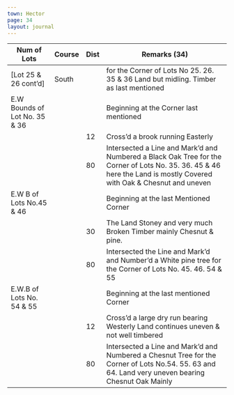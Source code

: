 ```yaml
---
town: Hector
page: 34
layout: journal
---
```


| Num of Lots | Course | Dist | Remarks (34) |
|-|-|-|-|
| [Lot 25 & 26 cont’d] | South | | for the Corner of Lots No 25. 26. 35 & 36 Land but midling. Timber as last mentioned |
| E.W Bounds of Lot No. 35 & 36 | | | Beginning at the Corner last mentioned |
| | | 12 | Cross’d a brook running Easterly |
| | | 80 | Intersected a Line and Mark’d and Numbered a Black Oak Tree for the Corner of Lots No. 35. 36. 45 & 46 here the Land is mostly Covered with Oak & Chesnut and uneven |
| E.W B of Lots No.45 & 46 | | | Beginning at the last Mentioned Corner |
| | | 30 | The Land Stoney and very much Broken Timber mainly Chesnut & pine. |
| | | 80 | Intersected the Line and Mark’d and Number’d a White pine tree for the Corner of Lots No. 45. 46. 54 & 55 |
| E.W.B of Lots No. 54 & 55 | | | Beginning at the last mentioned Corner |
| | | 12 | Cross’d a large dry run bearing Westerly Land continues uneven & not well timbered |
| | | 80 | Intersected a Line and Mark’d and Numbered a Chesnut Tree for the Corner of Lots No.54. 55. 63 and 64. Land very uneven bearing Chesnut Oak Mainly |
